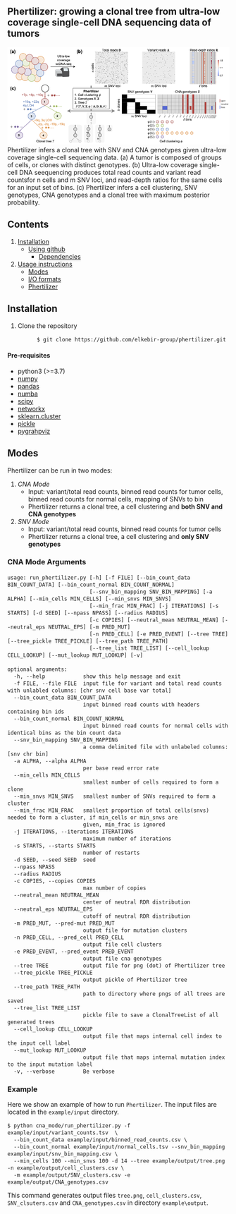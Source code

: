 ## Phertilizer: growing a clonal tree from ultra-low coverage single-cell DNA sequencing data of tumors


![Overview of Phertilizer](overview.png)
Phertilizer infers a clonal tree with SNV and CNA genotypes given ultra-low coverage single-cell sequencing data.
(a) A tumor is composed of groups of cells, or clones with distinct genotypes.
(b) Ultra-low coverage single-cell DNA seequencing produces total read counts and variant read countsfor n cells and m SNV loci, and read-depth ratios for the same cells for an input set of bins.
(c) Phertilizer infers a cell clustering, SNV genotypes, CNA genotypes and a clonal tree  with maximum posterior probability.


## Contents

  1. [Installation](#install)
     * [Using github](#compilation)
          * [Dependencies](#pre-requisites)
  2. [Usage instructions](#usage)
     * [Modes](#modes)    
     * [I/O formats](#io)
     * [Phertilizer](#phertilizer)

<a name="install"></a>

## Installation

<a name="install"></a>
  1. Clone the repository
      ```bash
            $ git clone https://github.com/elkebir-group/phertilizer.git

<a name="pre-requisites"></a>
#### Pre-requisites
+ python3 (>=3.7)
+ [numpy](https://numpy.org/doc/)
+ [pandas](https://pandas.pydata.org/pandas-docs/stable/index.html)
+ [numba](http://numba.pydata.org)
+ [scipy](https://scipy.org)
+ [networkx](https://networkx.org)
+ [sklearn.cluster](https://scikit-learn.org/stable/modules/clustering.html#clustering)
+ [pickle](https://docs.python.org/3/library/pickle.html)
+ [pygrahpviz](https://pygraphviz.github.io)


<a name="modes"></a>
## Modes
Phertilizer can be run in two modes:
 1. *CNA Mode* 
    + Input: variant/total read counts, binned read counts for tumor cells, binned read counts for normal cells, mapping of SNVs to bin 
    + Phertilizer returns a clonal tree, a cell clustering and **both SNV and CNA genotypes**
 2. *SNV Mode* 
    + Input: variant/total read counts, binned read counts for tumor cells 
    + Phertilizer returns a clonal tree, a cell clustering and **only SNV genotypes** 

### CNA Mode Arguments
    usage: run_phertilizer.py [-h] [-f FILE] [--bin_count_data BIN_COUNT_DATA] [--bin_count_normal BIN_COUNT_NORMAL]
                              [--snv_bin_mapping SNV_BIN_MAPPING] [-a ALPHA] [--min_cells MIN_CELLS] [--min_snvs MIN_SNVS]
                              [--min_frac MIN_FRAC] [-j ITERATIONS] [-s STARTS] [-d SEED] [--npass NPASS] [--radius RADIUS]
                              [-c COPIES] [--neutral_mean NEUTRAL_MEAN] [--neutral_eps NEUTRAL_EPS] [-m PRED_MUT]
                              [-n PRED_CELL] [-e PRED_EVENT] [--tree TREE] [--tree_pickle TREE_PICKLE] [--tree_path TREE_PATH]
                              [--tree_list TREE_LIST] [--cell_lookup CELL_LOOKUP] [--mut_lookup MUT_LOOKUP] [-v]

    optional arguments:
      -h, --help            show this help message and exit
      -f FILE, --file FILE  input file for variant and total read counts with unlabled columns: [chr snv cell base var total]
      --bin_count_data BIN_COUNT_DATA
                            input binned read counts with headers containing bin ids
      --bin_count_normal BIN_COUNT_NORMAL
                            input binned read counts for normal cells with identical bins as the bin count data
      --snv_bin_mapping SNV_BIN_MAPPING
                            a comma delimited file with unlabeled columns: [snv chr bin]
      -a ALPHA, --alpha ALPHA
                            per base read error rate
      --min_cells MIN_CELLS
                            smallest number of cells required to form a clone
      --min_snvs MIN_SNVS   smallest number of SNVs required to form a cluster
      --min_frac MIN_FRAC   smallest proportion of total cells(snvs) needed to form a cluster, if min_cells or min_snvs are
                            given, min_frac is ignored
      -j ITERATIONS, --iterations ITERATIONS
                            maximum number of iterations
      -s STARTS, --starts STARTS
                            number of restarts
      -d SEED, --seed SEED  seed
      --npass NPASS
      --radius RADIUS
      -c COPIES, --copies COPIES
                            max number of copies
      --neutral_mean NEUTRAL_MEAN
                            center of neutral RDR distribution
      --neutral_eps NEUTRAL_EPS
                            cutoff of neutral RDR distribution
      -m PRED_MUT, --pred-mut PRED_MUT
                            output file for mutation clusters
      -n PRED_CELL, --pred_cell PRED_CELL
                            output file cell clusters
      -e PRED_EVENT, --pred_event PRED_EVENT
                            output file cna genotypes
      --tree TREE           output file for png (dot) of Phertilizer tree
      --tree_pickle TREE_PICKLE
                            output pickle of Phertilizer tree
      --tree_path TREE_PATH
                            path to directory where pngs of all trees are saved
      --tree_list TREE_LIST
                            pickle file to save a ClonalTreeList of all generated trees
      --cell_lookup CELL_LOOKUP
                            output file that maps internal cell index to the input cell label
      --mut_lookup MUT_LOOKUP
                            output file that maps internal mutation index to the input mutation label
      -v, --verbose         Be verbose

### Example

Here we show an example of how to run `Phertilizer`.
The input files are located in the `example/input` directory.


    $ python cna_mode/run_phertilizer.py -f example/input/variant_counts.tsv  \
      --bin_count_data example/input/binned_read_counts.csv \
      --bin_count_normal example/input/normal_cells.tsv --snv_bin_mapping example/input/snv_bin_mapping.csv \
      --min_cells 100 --min_snvs 100 -d 14 --tree example/output/tree.png -n example/output/cell_clusters.csv \
      -m example/output/SNV_clusters.csv -e example/output/CNA_genotypes.csv 

This command generates output files `tree.png`, `cell_clusters.csv`, `SNV_clsuters.csv` and `CNA_genotypes.csv` in directory `example\output`.

